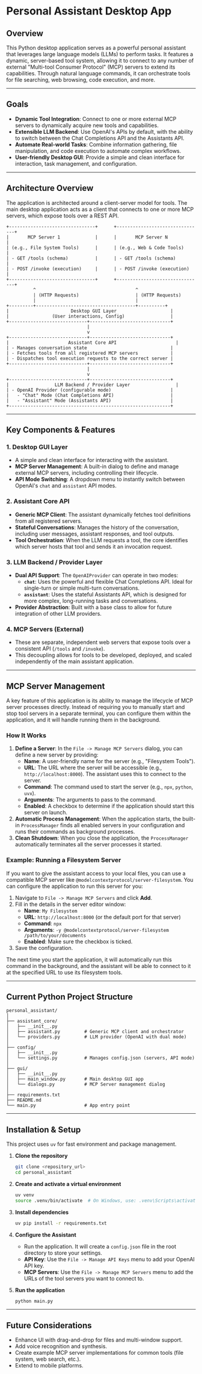 # Personal Assistant Desktop App

## Overview

This Python desktop application serves as a powerful personal assistant that leverages large language models (LLMs) to perform tasks. It features a dynamic, server-based tool system, allowing it to connect to any number of external "Multi-tool Consumer Protocol" (MCP) servers to extend its capabilities. Through natural language commands, it can orchestrate tools for file searching, web browsing, code execution, and more.

---

## Goals

- **Dynamic Tool Integration**: Connect to one or more external MCP servers to dynamically acquire new tools and capabilities.
- **Extensible LLM Backend**: Use OpenAI's APIs by default, with the ability to switch between the Chat Completions API and the Assistants API.
- **Automate Real-world Tasks**: Combine information gathering, file manipulation, and code execution to automate complex workflows.
- **User-friendly Desktop GUI**: Provide a simple and clean interface for interaction, task management, and configuration.

---

## Architecture Overview

The application is architected around a client-server model for tools. The main desktop application acts as a client that connects to one or more MCP servers, which expose tools over a REST API.

```
+--------------------------------+      +--------------------------------+
|       MCP Server 1             |      |       MCP Server N             |
| (e.g., File System Tools)      |      | (e.g., Web & Code Tools)       |
| - GET /tools (schema)          |      | - GET /tools (schema)          |
| - POST /invoke (execution)     |      | - POST /invoke (execution)     |
+--------------------------------+      +--------------------------------+
          ^                                     ^
          | (HTTP Requests)                     | (HTTP Requests)
          |                                     |
+---------+-------------------------------------+----------+
|                       Desktop GUI Layer                    |
|                (User interactions, Config)                 |
+-----------------------------+------------------------------+
                              |
                              v
+-----------------------------+------------------------------+
|                      Assistant Core API                      |
| - Manages conversation state                               |
| - Fetches tools from all registered MCP servers            |
| - Dispatches tool execution requests to the correct server |
+-----------------------------+------------------------------+
                              |
                              v
+-----------------------------+------------------------------+
|                 LLM Backend / Provider Layer                 |
| - OpenAI Provider (configurable mode)                      |
|   - "Chat" Mode (Chat Completions API)                     |
|   - "Assistant" Mode (Assistants API)                      |
+------------------------------------------------------------+
```

---

## Key Components & Features

### 1. Desktop GUI Layer
- A simple and clean interface for interacting with the assistant.
- **MCP Server Management**: A built-in dialog to define and manage external MCP servers, including controlling their lifecycle.
- **API Mode Switching**: A dropdown menu to instantly switch between OpenAI's `chat` and `assistant` API modes.

### 2. Assistant Core API
- **Generic MCP Client**: The assistant dynamically fetches tool definitions from all registered servers.
- **Stateful Conversations**: Manages the history of the conversation, including user messages, assistant responses, and tool outputs.
- **Tool Orchestration**: When the LLM requests a tool, the core identifies which server hosts that tool and sends it an invocation request.

### 3. LLM Backend / Provider Layer
- **Dual API Support**: The `OpenAIProvider` can operate in two modes:
    - **`chat`**: Uses the powerful and flexible Chat Completions API. Ideal for single-turn or simple multi-turn conversations.
    - **`assistant`**: Uses the stateful Assistants API, which is designed for more complex, long-running tasks and conversations.
- **Provider Abstraction**: Built with a base class to allow for future integration of other LLM providers.

### 4. MCP Servers (External)
- These are separate, independent web servers that expose tools over a consistent API (`/tools` and `/invoke`).
- This decoupling allows for tools to be developed, deployed, and scaled independently of the main assistant application.

---

## MCP Server Management

A key feature of this application is its ability to manage the lifecycle of MCP server processes directly. Instead of requiring you to manually start and stop tool servers in a separate terminal, you can configure them within the application, and it will handle running them in the background.

### How It Works
1.  **Define a Server**: In the `File -> Manage MCP Servers` dialog, you can define a new server by providing:
    - **Name**: A user-friendly name for the server (e.g., "Filesystem Tools").
    - **URL**: The URL where the server will be accessible (e.g., `http://localhost:8000`). The assistant uses this to connect to the server.
    - **Command**: The command used to start the server (e.g., `npx`, `python`, `uvx`).
    - **Arguments**: The arguments to pass to the command.
    - **Enabled**: A checkbox to determine if the application should start this server on launch.
2.  **Automatic Process Management**: When the application starts, the built-in `ProcessManager` finds all enabled servers in your configuration and runs their commands as background processes.
3.  **Clean Shutdown**: When you close the application, the `ProcessManager` automatically terminates all the server processes it started.

### Example: Running a Filesystem Server

If you want to give the assistant access to your local files, you can use a compatible MCP server like `@modelcontextprotocol/server-filesystem`. You can configure the application to run this server for you:

1.  Navigate to `File -> Manage MCP Servers` and click **Add**.
2.  Fill in the details in the server editor window:
    - **Name**: `My Filesystem`
    - **URL**: `http://localhost:8000` (or the default port for that server)
    - **Command**: `npx`
    - **Arguments**: `-y @modelcontextprotocol/server-filesystem /path/to/your/documents`
    - **Enabled**: Make sure the checkbox is ticked.
3.  Save the configuration.

The next time you start the application, it will automatically run this command in the background, and the assistant will be able to connect to it at the specified URL to use its filesystem tools.

---

## Current Python Project Structure

```
personal_assistant/
│
├── assistant_core/
│   ├── __init__.py
│   ├── assistant.py         # Generic MCP client and orchestrator
│   └── providers.py         # LLM provider (OpenAI with dual mode)
│
├── config/
│   ├── __init__.py
│   └── settings.py          # Manages config.json (servers, API mode)
│
├── gui/
│   ├── __init__.py
│   ├── main_window.py       # Main desktop GUI app
│   └── dialogs.py           # MCP Server management dialog
│
├── requirements.txt
├── README.md
└── main.py                  # App entry point
```

---

## Installation & Setup

This project uses `uv` for fast environment and package management.

1.  **Clone the repository**
    ```bash
    git clone <repository_url>
    cd personal_assistant
    ```

2.  **Create and activate a virtual environment**
    ```bash
    uv venv
    source .venv/bin/activate  # On Windows, use: .venv\Scripts\activate
    ```

3.  **Install dependencies**
    ```bash
    uv pip install -r requirements.txt
    ```

4.  **Configure the Assistant**
    - Run the application. It will create a `config.json` file in the root directory to store your settings.
    - **API Key**: Use the `File -> Manage API Keys` menu to add your OpenAI API key.
    - **MCP Servers**: Use the `File -> Manage MCP Servers` menu to add the URLs of the tool servers you want to connect to.

5.  **Run the application**
    ```bash
    python main.py
    ```

---

## Future Considerations

- Enhance UI with drag-and-drop for files and multi-window support.
- Add voice recognition and synthesis.
- Create example MCP server implementations for common tools (file system, web search, etc.).
- Extend to mobile platforms.
